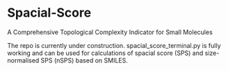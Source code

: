 # Spacial-Score
A Comprehensive Topological Complexity Indicator for Small Molecules

The repo is currently under construction. spacial_score_terminal.py is fully working and can be used for calculations of spacial score (SPS) and size-normalised SPS (nSPS) based on SMILES.

